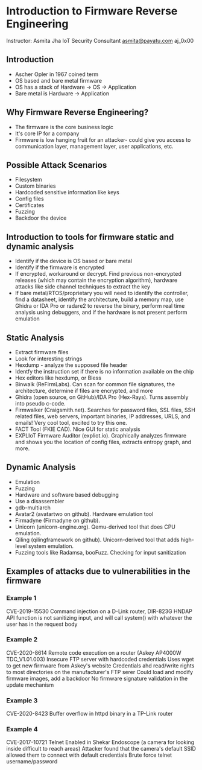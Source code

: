 # Introduction to Firmware Reverse Engineering
Instructor: Asmita Jha
IoT Security Consultant
asmita@payatu.com
aj_0x00

## Introduction
- Ascher Opler in 1967 coined term
- OS based and bare metal firmware
- OS has a stack of Hardware -> OS -> Application
- Bare metal is Hardware -> Application

## Why Firmware Reverse Engineering?
- The firmware is the core business logic
- It's core IP for a company
- Firmware is low hanging fruit for an attacker- could give you access to communication layer, management layer, user applications, etc.

## Possible Attack Scenarios
- Filesystem
- Custom binaries
- Hardcoded sensitive information like keys
- Config files
- Certificates
- Fuzzing
- Backdoor the device

## Introduction to tools for firmware static and dynamic analysis
- Identify if the device is OS based or bare metal
- Identify if the firmware is encrypted
- If encrypted, workaround or decrypt. Find previous non-encrypted releases (which may contain the encryption algorithm), hardware attacks like side channel techniques to extract the key
- If bare metal/RTOS/proprietary you will need to identify the controller, find a datasheet, identify the architecture, build a memory map, use Ghidra or IDA Pro or radare2 to reverse the binary, perform real time analysis using debuggers, and if the hardware is not present perform emulation

## Static Analysis
- Extract firmware files
- Look for interesting strings
- Hexdump - analyze the supposed file header
- Identfy the instruction set if there is no information available on the chip
- Hex editors like hexdump, or Bless
- Binwalk (ReFirmLabs). Can scan for common file signatures, the architecture, determine if files are encrypted, and more
- Ghidra (open source, on GitHub)/IDA Pro (Hex-Rays). Turns assembly into pseudo c-code.
- Firmwalker (Craigsmith.net). Searches for password files, SSL files, SSH related files, web servers, important binaries, IP addresses, URLS, and emails! Very cool tool, excited to try this one.
- FACT Tool (FKIE CAD). Nice GUI for static analysis
- EXPLIoT Firmware Auditor (expliot.io). Graphically analyzes firmware and shows you the location of config files, extracts entropy graph, and more.

## Dynamic Analysis
- Emulation
- Fuzzing
- Hardware and software based debugging
- Use a disassembler 
- gdb-multiarch
- Avatar2 (avatartwo on github). Hardware emulation tool
- Firmadyne (Firmadyne on github).
- Unicorn (unicorn-engine.org). Qemu-derived tool that does CPU emulation. 
- Qiling (qilingframework on github). Unicorn-derived tool that adds high-level system emulation. 
- Fuzzing tools like Radamsa, booFuzz. Checking for input sanitization

## Examples of attacks due to vulnerabilities in the firmware

### Example 1
CVE-2019-15530
Command injection on a D-Link router, DIR-823G
HNDAP API function is not sanitizing input, and will call system() with whatever the user has in the request body

### Example 2
CVE-2020-8614
Remote code execution on a router (Askey AP4000W TDC_V1.01.003)
Insecure FTP server with hardcoded credentials
Uses wget to get new firmware from Askey's website
Credentials ahd read/write rights to most directories on the manufacturer's FTP serer
Could load and modify firmware images, add a backdoor
No firmware signature validation in the update mechanism

### Example 3
CVE-2020-8423
Buffer overflow in httpd binary in a TP-Link router

### Example 4
CVE-2017-10721
Telnet Enabled in Shekar Endoscope (a camera for looking inside difficult to reach areas)
Attacker found that the camera's default SSID allowed them to connect with default credentials
Brute force telnet username/password